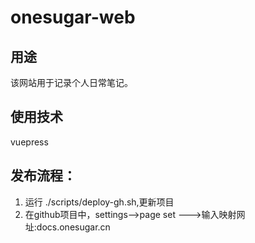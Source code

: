 # onesugar-web
## 用途
  该网站用于记录个人日常笔记。  
## 使用技术
 vuepress
## 发布流程：
 1. 运行 ./scripts/deploy-gh.sh,更新项目
 2. 在github项目中，settings-->page set --->输入映射网址:docs.onesugar.cn 